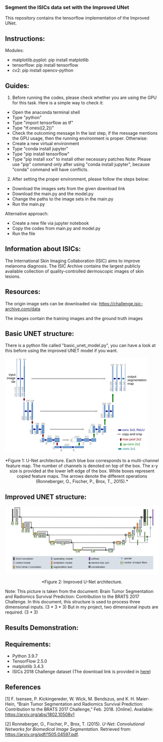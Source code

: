 ### Segment the ISICs data set with the Improved UNet
This repository contains the tensorflow implementation of the Improved UNet.

## Instructions:
Modules:
- matplotlib.pyplot: pip install matplotlib
- tensorflow: pip install tensorflow
- cv2: pip install opencv-python

## Guides:
1. Before running the codes, please check whether you are using the GPU for this task.
Here is a simple way to check it:
- Open the anaconda terminal shell
- Type "python"
- Type "import tensorflow as tf"
- Type "tf.ones((2,2))"
- Check the outcoming message
In the last step, if the message mentions the GPU usage, then the running environment is proper.
Otherwise:
- Create a new virtual environment
- Type "conda install jupyter"
- Type "pip install tensorflow"
- Type "pip install xxx" to install other necessary patches
Note: Please use "pip" command only after using "conda install jupyter", because "conda" command will have conflicts.

2. After setting the proper environment, please follow the steps below:
- Download the images sets from the given download link 
- Download the main.py and the model.py
- Change the paths to the image sets in the main.py
- Run the main.py

Alternative approach:
- Create a new file via jupyter notebook
- Copy the codes from main.py and model.py
- Run the file

## Information about ISICs:
The International Skin Imaging Collaboration (ISIC) aims to improve melanoma diagnosis. The ISIC Archive contains the largest publicly available collection of quality-controlled dermoscopic images of skin lesions.

## Resources: 
The origin image sets can be downloaded via: https://challenge.isic-archive.com/data

The images contain the training images and the ground truth images

## Basic UNET structure:
There is a python file called "basic_unet_model.py", you can have a look at this before using the improved UNET model if you want.

![](./u-net-architecture.png)

<p align="center"> 
*Figure 1: U-Net architecture. Each blue box corresponds to a multi-channel feature map. The number of channels is denoted on top of the box. The x-y size is provided at the lower left edge of the box. White boxes represent copied feature maps. The arrows denote the different operations (Ronneberger, O., Fischer, P., Brox, T., 2015).*
</p>

## Improved UNET structure:
![](./improvedunet.png)

<p align="center"> 
*Figure 2: Improved U-Net architecture. 
</p>

Note: This picture is taken from the document: Brain Tumor Segmentation and Radiomics Survival Prediction: Contribution to the BRATS 2017 Challenge.
In this document, this structure is used to process three dimensional inputs. (3 * 3 * 3) But in my project, two dimensional inputs are required. (3 * 3)

## Results Demonstration:

## Requirements:
- Python 3.9.7
- TensorFlow 2.5.0
- matplotlib 3.4.3
- ISICs 2018 Challenge dataset (The download link is provided in [here](https://challenge.isic-archive.com/data))

## References
[1] F. Isensee, P. Kickingereder, W. Wick, M. Bendszus, and K. H. Maier-Hein, “Brain Tumor Segmentation and
Radiomics Survival Prediction: Contribution to the BRATS 2017 Challenge,” Feb. 2018. [Online]. Available:
https://arxiv.org/abs/1802.10508v1

[2] Ronneberger, O., Fischer, P., Brox, T. (2015). *U-Net: Convolutional Networks for Biomedical Image Segmentation.* Retrieved from: https://arxiv.org/pdf/1505.04597.pdf.